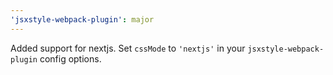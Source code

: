 ```yaml
---
'jsxstyle-webpack-plugin': major
---
```


Added support for nextjs. Set `cssMode` to `'nextjs'` in your `jsxstyle-webpack-plugin` config options.
